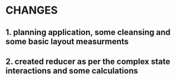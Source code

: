 # CHANGES

## 1. planning application, some cleansing and some basic layout measurments

## 2. created reducer as per the complex state interactions and some calculations

